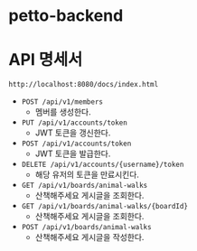 # petto-backend

# API 명세서
```
http://localhost:8080/docs/index.html
```
* `POST /api/v1/members`
    * 멤버를 생성한다.
* `PUT /api/v1/accounts/token`
  * JWT 토큰을 갱신한다.
* `POST /api/v1/accounts/token`
  * JWT 토큰을 발급한다.
* `DELETE /api/v1/accounts/{username}/token`
  * 해당 유저의 토큰을 만료시킨다.
* `GET /api/v1/boards/animal-walks`
  * 산책해주세요 게시글을 조회한다.
* `GET /api/v1/boards/animal-walks/{boardId}`
  * 산책해주세요 게시글을 조회한다.
* `POST /api/v1/boards/animal-walks`
  * 산책해주세요 게시글을 작성한다.
